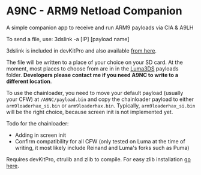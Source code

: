# A9NC - ARM9 Netload Companion
A simple companion app to receive and run ARM9 payloads via CIA & A9LH

To send a file, use:
3dslink -a [IP] [payload name]

3dslink is included in devKitPro and also available [from here](http://davejmurphy.com/3dslink/).

The file will be written to a place of your choice on your SD card. At the moment, most places to choose from are in in the [Luma3DS](https://github.com/AuroraWright/Luma3DS) payloads folder.
__Developers please contact me if you need A9NC to write to a different location__. 

To use the chainloader, you need to move your default payload (usually your CFW) at `/A9NC/payload.bin` and copy the chainloader payload to either `arm9loaderhax_si.bin` or `arm9loaderhax.bin`. Typically, `arm9loaderhax_si.bin` will be the right choice, because screen init is not implemented yet.

Todo for the chainloader:
  * Adding in screen init
  * Confirm compatibility for all CFW (only tested on Luma at the time of writing, it most likely include Reinand and Luma's forks such as Puma)

Requires devKitPro, ctrulib and zlib to compile. For easy zlib installation [go here](https://github.com/devkitPro/3ds_portlibs).
